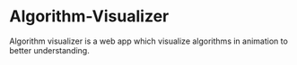 # Algorithm-Visualizer
Algorithm visualizer is a web app which visualize algorithms in animation to better understanding.
